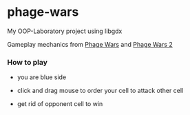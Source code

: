 # phage-wars

My OOP-Laboratory project using libgdx

Gameplay mechanics from [Phage Wars](https://armorgames.com/play/2675/phage-wars) and [Phage Wars 2](https://armorgames.com/play/4013/phage-wars-2)

### How to play

* you are blue side

* click and drag mouse to order your cell to attack other cell

* get rid of opponent cell to win
